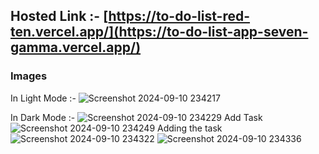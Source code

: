 ## Hosted Link :- [https://to-do-list-red-ten.vercel.app/](https://to-do-list-app-seven-gamma.vercel.app/)

### Images

In Light Mode :-
![Screenshot 2024-09-10 234217](https://github.com/user-attachments/assets/cb9d1f28-984e-48f9-8f05-e8c2cc6f61d5)

In Dark Mode :-
![Screenshot 2024-09-10 234229](https://github.com/user-attachments/assets/d619b9fc-bcb8-4385-ad47-32351f2e41bf)
Add Task
![Screenshot 2024-09-10 234249](https://github.com/user-attachments/assets/c4f84655-9876-45b7-95d0-8cbbd0b1c868)
Adding the task 
![Screenshot 2024-09-10 234322](https://github.com/user-attachments/assets/7aeff325-398c-49b2-b630-f79344317e25)
![Screenshot 2024-09-10 234336](https://github.com/user-attachments/assets/9412481b-4731-4eae-9d50-add9c992c04b)
